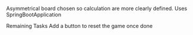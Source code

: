 Asymmetrical board chosen so calculation are more clearly defined.
Uses SpringBootApplication

Remaining Tasks
Add a button to reset the game once done
